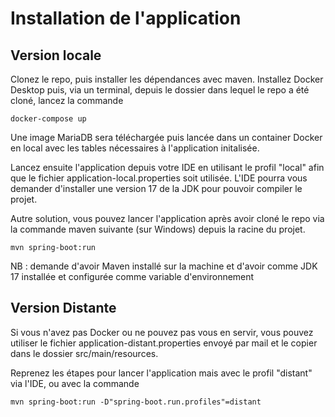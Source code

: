 # Installation de l'application

## Version locale

Clonez le repo, puis installer les dépendances avec maven. Installez Docker Desktop puis, via un terminal, depuis le
dossier dans lequel le repo a été cloné, lancez la commande

```shell
docker-compose up
```

Une image MariaDB sera téléchargée puis lancée dans un container Docker en local avec les tables nécessaires à
l'application initalisée.

Lancez ensuite l'application depuis votre IDE en utilisant le profil "local" afin que le fichier
application-local.properties soit utilisée. L'IDE pourra vous demander d'installer une version 17 de la JDK pour pouvoir
compiler le projet.

Autre solution, vous pouvez lancer l'application après avoir cloné le repo via la commande maven suivante (sur Windows)
depuis la racine du projet.

```shell
mvn spring-boot:run
```

NB : demande d'avoir Maven installé sur la machine et d'avoir comme JDK 17 installée et configurée comme variable
d'environnement

## Version Distante

Si vous n'avez pas Docker ou ne pouvez pas vous en servir, vous pouvez utiliser le fichier
application-distant.properties envoyé par mail et le copier dans le dossier src/main/resources.

Reprenez les étapes pour lancer l'application mais avec le profil "distant" via l'IDE, ou avec la commande

```shell
mvn spring-boot:run -D"spring-boot.run.profiles"=distant
```



